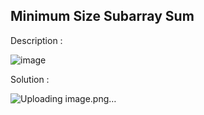 ## Minimum Size Subarray Sum

Description :

![image](https://github.com/user-attachments/assets/bd0610d5-6406-439d-806f-f229ba175711)

Solution :

![Uploading image.png…]()

